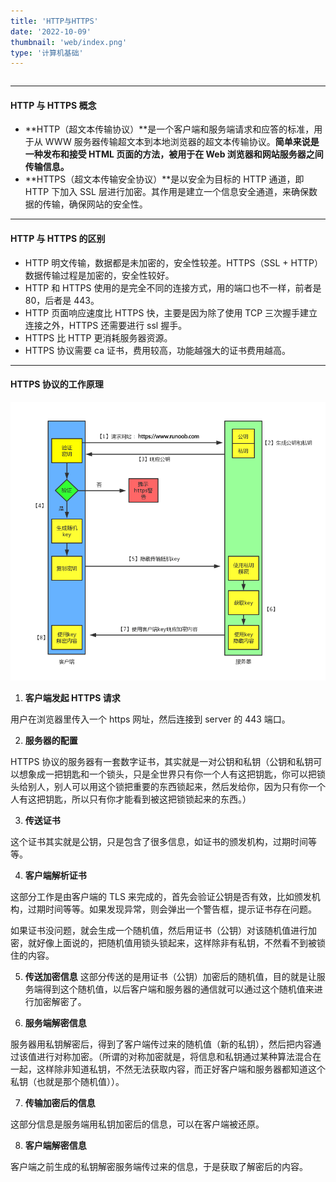 ```yaml
---
title: 'HTTP与HTTPS'
date: '2022-10-09'
thumbnail: 'web/index.png'
type: '计算机基础'
---
```

```toc
```
---
#### HTTP 与 HTTPS 概念
- **HTTP（超文本传输协议）**是一个客户端和服务端请求和应答的标准，用于从 WWW 服务器传输超文本到本地浏览器的超文本传输协议。**简单来说是一种发布和接受 HTML 页面的方法，被用于在 Web 浏览器和网站服务器之间传输信息。**
- **HTTPS（超文本传输安全协议）**是以安全为目标的 HTTP 通道，即 HTTP 下加入 SSL 层进行加密。其作用是建立一个信息安全通道，来确保数据的传输，确保网站的安全性。

---

#### HTTP 与 HTTPS 的区别
- HTTP 明文传输，数据都是未加密的，安全性较差。HTTPS（SSL + HTTP）数据传输过程是加密的，安全性较好。
- HTTP 和 HTTPS 使用的是完全不同的连接方式，用的端口也不一样，前者是 80，后者是 443。
- HTTP 页面响应速度比 HTTPS 快，主要是因为除了使用 TCP 三次握手建立连接之外，HTTPS 还需要进行 ssl 握手。
- HTTPS 比 HTTP 更消耗服务器资源。
- HTTPS 协议需要 ca 证书，费用较高，功能越强大的证书费用越高。

---

#### HTTPS 协议的工作原理
![pic_1](/blogs/interview-计算机基础/web_1_pic_1.png#pic_center)

1. **客户端发起 HTTPS 请求**

用户在浏览器里传入一个 https 网址，然后连接到 server 的 443 端口。

2. **服务器的配置**

HTTPS 协议的服务器有一套数字证书，其实就是一对公钥和私钥（公钥和私钥可以想象成一把钥匙和一个锁头，只是全世界只有你一个人有这把钥匙，你可以把锁头给别人，别人可以用这个锁把重要的东西锁起来，然后发给你，因为只有你一个人有这把钥匙，所以只有你才能看到被这把锁锁起来的东西。）

3. **传送证书**

这个证书其实就是公钥，只是包含了很多信息，如证书的颁发机构，过期时间等等。

4. **客户端解析证书**

这部分工作是由客户端的 TLS 来完成的，首先会验证公钥是否有效，比如颁发机构，过期时间等等。如果发现异常，则会弹出一个警告框，提示证书存在问题。

如果证书没问题，就会生成一个随机值，然后用证书（公钥）对该随机值进行加密，就好像上面说的，把随机值用锁头锁起来，这样除非有私钥，不然看不到被锁住的内容。

5. **传送加密信息**
这部分传送的是用证书（公钥）加密后的随机值，目的就是让服务端得到这个随机值，以后客户端和服务器的通信就可以通过这个随机值来进行加密解密了。

6. **服务端解密信息**

服务器用私钥解密后，得到了客户端传过来的随机值（新的私钥），然后把内容通过该值进行对称加密。（所谓的对称加密就是，将信息和私钥通过某种算法混合在一起，这样除非知道私钥，不然无法获取内容，而正好客户端和服务器都知道这个私钥（也就是那个随机值））。

7. **传输加密后的信息**

这部分信息是服务端用私钥加密后的信息，可以在客户端被还原。

8. **客户端解密信息**

客户端之前生成的私钥解密服务端传过来的信息，于是获取了解密后的内容。
